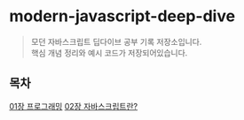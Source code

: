 # modern-javascript-deep-dive
> 모던 자바스크립트 딥다이브 공부 기록 저장소입니다.<br>
> 핵심 개념 정리와 예시 코드가 저장되어있습니다.

## 목차
[01장 프로그래밍](https://github.com/soohyuneee/modern-javascript-deep-dive/tree/main/01-%ED%94%84%EB%A1%9C%EA%B7%B8%EB%9E%98%EB%B0%8D)
[02장 자바스크립트란?](https://github.com/soohyuneee/modern-javascript-deep-dive/tree/main/02-%EC%9E%90%EB%B0%94%EC%8A%A4%ED%81%AC%EB%A6%BD%ED%8A%B8%EB%9E%80%3F)
